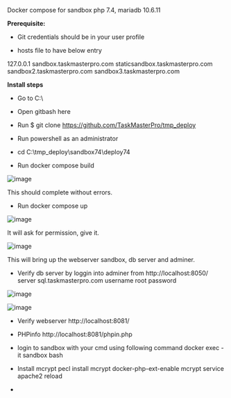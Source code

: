 Docker compose for sandbox php 7.4, mariadb 10.6.11

**Prerequisite:** 

  * Git credentials should be in your user profile

  * hosts file to have below entry 
  
  127.0.0.1 sandbox.taskmasterpro.com staticsandbox.taskmasterpro.com sandbox2.taskmasterpro.com sandbox3.taskmasterpro.com

**Install steps**

* Go to C:\

* Open gitbash here

* Run
$ git clone https://github.com/TaskMasterPro/tmp_deploy

* Run powershell as an administrator

* cd C:\tmp_deploy\sandbox74\deploy74

* Run docker compose build

![image](https://user-images.githubusercontent.com/104414289/211501120-43dd0728-b314-4236-bc07-09cf4b481d03.png)

This should complete without errors.

* Run docker compose up

![image](https://user-images.githubusercontent.com/104414289/211501401-6b5fc098-9be2-4250-863d-397851e61e57.png)

It will ask for permission, give it.

![image](https://user-images.githubusercontent.com/104414289/211501786-9adf434f-aa09-414a-8848-d219b628ca9c.png)

This will bring up the webserver sandbox, db server and adminer.

* Verify db server by loggin into adminer from 
http://localhost:8050/
server sql.taskmasterpro.com
username root
password <from docker-compose.yml>

![image](https://user-images.githubusercontent.com/104414289/211504354-900f111e-a60d-4f0e-99c6-845ddce6642c.png)

![image](https://user-images.githubusercontent.com/104414289/211504485-902dff0f-8b4a-4e08-80d3-c4e915a7cb43.png)

* Verify webserver 
  http://localhost:8081/
* PHPinfo http://localhost:8081/phpin.php

* login to sandbox with your cmd using following command 
 docker exec -it sandbox bash
* Install mcrypt
 pecl install mcrypt
 docker-php-ext-enable mcrypt
 service apache2 reload
*  
 



